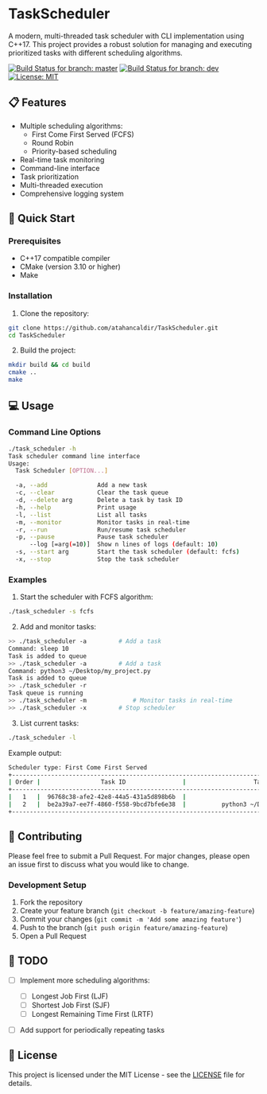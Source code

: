 # TaskScheduler

A modern, multi-threaded task scheduler with CLI implementation using C++17. This project provides a robust solution for managing and executing prioritized tasks with different scheduling algorithms.

[![Build Status for branch: master](https://github.com/atahancaldir/TaskScheduler/actions/workflows/tests.yml/badge.svg)](https://github.com/atahancaldir/TaskScheduler/actions)
[![Build Status for branch: dev](https://github.com/atahancaldir/TaskScheduler/actions/workflows/tests.yml/badge.svg?branch=dev)](https://github.com/atahancaldir/TaskScheduler/actions)
[![License: MIT](https://img.shields.io/badge/License-MIT-yellow.svg)](https://opensource.org/licenses/MIT)

## 📋 Features

- Multiple scheduling algorithms:
  - First Come First Served (FCFS)
  - Round Robin
  - Priority-based scheduling
- Real-time task monitoring
- Command-line interface
- Task prioritization
- Multi-threaded execution
- Comprehensive logging system

## 🚀 Quick Start

### Prerequisites

- C++17 compatible compiler
- CMake (version 3.10 or higher)
- Make

### Installation

1. Clone the repository:

```bash
git clone https://github.com/atahancaldir/TaskScheduler.git
cd TaskScheduler
```

2. Build the project:

```bash
mkdir build && cd build
cmake ..
make
```

## 💻 Usage

### Command Line Options

```bash
./task_scheduler -h
Task scheduler command line interface
Usage:
  Task Scheduler [OPTION...]

  -a, --add              Add a new task
  -c, --clear            Clear the task queue
  -d, --delete arg       Delete a task by task ID
  -h, --help             Print usage
  -l, --list             List all tasks
  -m, --monitor          Monitor tasks in real-time
  -r, --run              Run/resume task scheduler
  -p, --pause            Pause task scheduler
      --log [=arg(=10)]  Show n lines of logs (default: 10)
  -s, --start arg        Start the task scheduler (default: fcfs)
  -x, --stop             Stop the task scheduler
```

### Examples

1. Start the scheduler with FCFS algorithm:

```bash
./task_scheduler -s fcfs
```

2. Add and monitor tasks:

```bash
>> ./task_scheduler -a  	   # Add a task
Command: sleep 10
Task is added to queue
>> ./task_scheduler -a 		   # Add a task
Command: python3 ~/Desktop/my_project.py
Task is added to queue
>> ./task_scheduler -r
Task queue is running
>> ./task_scheduler -m             # Monitor tasks in real-time
>> ./task_scheduler -x 		   # Stop scheduler
```

3. List current tasks:

```bash
./task_scheduler -l
```

Example output:

```bash
Scheduler type: First Come First Served
+----------------------------------------------------------------------------------------------------------------------------------+
| Order |                 Task ID                |                   Task Command                   |  Status  | Duration |   PID  |
+----------------------------------------------------------------------------------------------------------------------------------+
|   1   |  96768c38-afe2-42e8-44a5-431a5d898b6b  |                     sleep 10                     |  pending | 00:00:00 |  56159 |
|   2   |  be2a39a7-ee7f-4860-f558-9bcd7bfe6e38  |          python3 ~/Desktop/my_project.py         |  pending | 00:00:00 |  56768 |
+----------------------------------------------------------------------------------------------------------------------------------+
```

## 🤝 Contributing

Please feel free to submit a Pull Request. For major changes, please open an issue first to discuss what you would like to change.

### Development Setup

1. Fork the repository
2. Create your feature branch (`git checkout -b feature/amazing-feature`)
3. Commit your changes (`git commit -m 'Add some amazing feature'`)
4. Push to the branch (`git push origin feature/amazing-feature`)
5. Open a Pull Request

## 📝 TODO

- [ ] Implement more scheduling algorithms:

  - [ ] Longest Job First (LJF)
  - [ ] Shortest Job First (SJF)
  - [ ] Longest Remaining Time First (LRTF)
- [ ] Add support for periodically repeating tasks

## 📄 License

This project is licensed under the MIT License - see the [LICENSE](LICENSE) file for details.
